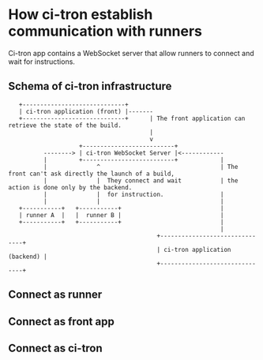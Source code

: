 How ci-tron establish communication with runners
================================================

Ci-tron app contains a WebSocket server that allow runners to connect and wait for instructions.

Schema of ci-tron infrastructure
--------------------------------

```
   +-----------------------------+
   | ci-tron application (front) |-------
   +-----------------------------+      | The front application can retrieve the state of the build.
                                        |
                                        v
                    +--------------------------+
          --------> | ci-tron WebSocket Server |<------------
          |         +--------------------------+            |
          |              ^                                  | The front can't ask directly the launch of a build,
          |              |  They connect and wait           | the action is done only by the backend.
          |              |  for instruction.                |
          |              |                                  |
   +-----------+   +-----------+                            |
   | runner A  |   |  runner B |                            |
   +-----------+   +-----------+                            |
                                                            |
                                          +-------------------------------+
                                          | ci-tron application (backend) |
                                          +-------------------------------+
```

Connect as runner
-----------------

Connect as front app
--------------------

Connect as ci-tron
------------------

